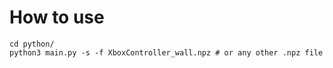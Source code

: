 # How to use

```
cd python/
python3 main.py -s -f XboxController_wall.npz # or any other .npz file
```